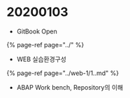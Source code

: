 # 20200103

* GitBook Open

{% page-ref page="../" %}

* WEB 실습환경구성

{% page-ref page="../web-1/1..md" %}

* ABAP Work bench, Repository의 이해



